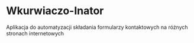 # Wkurwiaczo-Inator
Aplikacja do automatyzacji składania formularzy kontaktowych na różnych stronach internetowych
